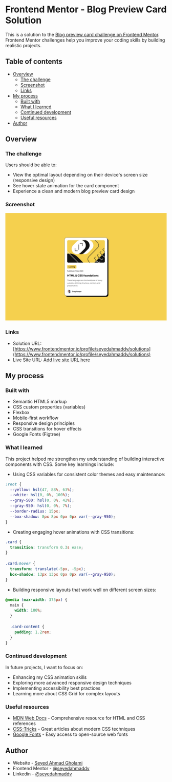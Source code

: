 # Frontend Mentor - Blog Preview Card Solution

This is a solution to the [Blog preview card challenge on Frontend Mentor](https://www.frontendmentor.io/challenges/blog-preview-card-ckPaj01IcS). Frontend Mentor challenges help you improve your coding skills by building realistic projects.

## Table of contents

- [Overview](#overview)
  - [The challenge](#the-challenge)
  - [Screenshot](#screenshot)
  - [Links](#links)
- [My process](#my-process)
  - [Built with](#built-with)
  - [What I learned](#what-i-learned)
  - [Continued development](#continued-development)
  - [Useful resources](#useful-resources)
- [Author](#author)

## Overview

### The challenge

Users should be able to:

- View the optimal layout depending on their device's screen size (responsive design)
- See hover state animation for the card component
- Experience a clean and modern blog preview card design

### Screenshot

![](/design/desktop-design.jpg)

### Links

- Solution URL: [https://www.frontendmentor.io/profile/seyedahmaddv/solutions](https://www.frontendmentor.io/profile/seyedahmaddv/solutions)
- Live Site URL: [Add live site URL here](https://your-live-site-url.com)

## My process

### Built with

- Semantic HTML5 markup
- CSS custom properties (variables)
- Flexbox
- Mobile-first workflow
- Responsive design principles
- CSS transitions for hover effects
- Google Fonts (Figtree)

### What I learned

This project helped me strengthen my understanding of building interactive components with CSS. Some key learnings include:

- Using CSS variables for consistent color themes and easy maintenance:
```css
:root {
  --yellow: hsl(47, 88%, 63%);
  --white: hsl(0, 0%, 100%);
  --gray-500: hsl(0, 0%, 42%);
  --gray-950: hsl(0, 0%, 7%);
  --border-radius: 15px;
  --box-shadow: 8px 8px 0px 0px var(--gray-950);
}
```

- Creating engaging hover animations with CSS transitions:
```css
.card {
  transition: transform 0.3s ease;
}

.card:hover {
  transform: translate(-5px, -5px);
  box-shadow: 13px 13px 0px 0px var(--gray-950);
}
```

- Building responsive layouts that work well on different screen sizes:
```css
@media (max-width: 375px) {
  main {
    width: 100%;
  }
  
  .card-content {
    padding: 1.2rem;
  }
}
```

### Continued development

In future projects, I want to focus on:

- Enhancing my CSS animation skills
- Exploring more advanced responsive design techniques
- Implementing accessibility best practices
- Learning more about CSS Grid for complex layouts

### Useful resources

- [MDN Web Docs](https://developer.mozilla.org) - Comprehensive resource for HTML and CSS references
- [CSS-Tricks](https://css-tricks.com) - Great articles about modern CSS techniques
- [Google Fonts](https://fonts.google.com) - Easy access to open-source web fonts

## Author

- Website - [Seyed Ahmad Gholami](https://github.com/seyedahmaddv)
- Frontend Mentor - [@seyedahmaddv](https://www.frontendmentor.io/profile/seyedahmaddv)
- Linkedin - [@seyedahmaddv](https://www.linkedin.com/in/seyedahmaddv)
